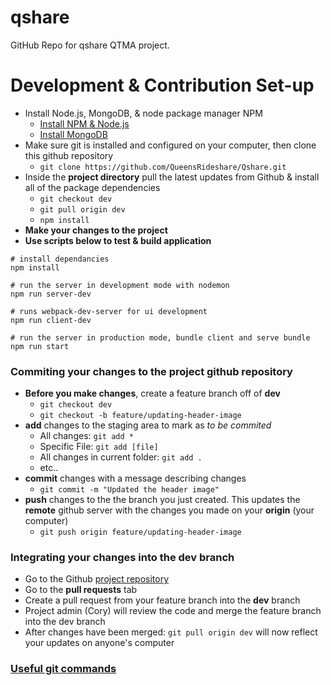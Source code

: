 # qshare
GitHub Repo for qshare QTMA project.

# Development & Contribution Set-up
- Install Node.js, MongoDB, & node package manager NPM
  - [Install NPM & Node.js](https://www.npmjs.com/get-npm?utm_source=house&utm_medium=homepage&utm_campaign=free%20orgs&utm_term=Install%20npm)
  - [Install MongoDB](https://www.mongodb.com/download-center?jmp=nav#community)
- Make sure git is installed and configured on your computer, then clone this github repository
  - `git clone https://github.com/QueensRideshare/Qshare.git`
- Inside the **project directory** pull the latest updates from Github & install all of the package dependencies
  - `git checkout dev`
  - `git pull origin dev`
  - `npm install`
- **Make your changes to the project**
- **Use scripts below to test & build application** 
```
# install dependancies
npm install

# run the server in development mode with nodemon
npm run server-dev

# runs webpack-dev-server for ui development
npm run client-dev

# run the server in production mode, bundle client and serve bundle
npm run start
```

### Commiting your changes to the project github repository
- **Before you make changes**, create a feature branch off of **dev**
  - `git checkout dev`
  - `git checkout -b feature/updating-header-image`
- **add** changes to the staging area to mark as *to be commited*
  - All changes: `git add *`
  - Specific File: `git add [file]`
  - All changes in current folder: `git add .`
  - etc..
- **commit** changes with a message describing changes
  - `git commit -m "Updated the header image"`
- **push** changes to the the branch you just created.  This updates the **remote** github server with the changes you made on your **origin** (your computer)
  - `git push origin feature/updating-header-image`

### Integrating your changes into the dev branch
- Go to the Github [project repository](https://github.com/QueensRideshare/Qshare)
- Go to the **pull requests** tab
- Create a pull request from your feature branch into the **dev** branch
- Project admin (Cory) will review the code and merge the feature branch into the dev branch
- After changes have been merged: `git pull origin dev` will now reflect your updates on anyone's computer

### [Useful git commands](https://www.git-tower.com/blog/posts/git-cheat-sheet)

